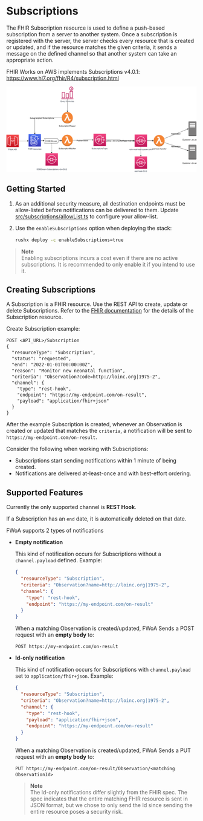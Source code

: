 # Subscriptions

The FHIR Subscription resource is used to define a push-based subscription from a server to another system.
Once a subscription is registered with the server, the server checks every resource that is created or updated,
and if the resource matches the given criteria, it sends a message on the defined channel so that another system can take an appropriate action.

FHIR Works on AWS implements Subscriptions v4.0.1: https://www.hl7.org/fhir/R4/subscription.html

![Architecture diagram](resources/FWoA-subscriptions.svg)

## Getting Started

1. As an additional security measure, all destination endpoints must be allow-listed before notifications can be delivered to them.
   Update [src/subscriptions/allowList.ts](src/subscriptions/allowList.ts) to configure your allow-list.

2. Use the `enableSubscriptions` option when deploying the stack:

   ```bash
   rushx deploy -c enableSubscriptions=true
   ```

> **Note**  
> Enabling subscriptions incurs a cost even if there are no active subscriptions. It is recommended to only enable it if you intend to use it.

## Creating Subscriptions

A Subscription is a FHIR resource. Use the REST API to create, update or delete Subscriptions.
Refer to the [FHIR documentation](https://www.hl7.org/fhir/R4/subscription.html#resource) for the details of the Subscription resource.

Create Subscription example:

```
POST <API_URL>/Subscription
{
  "resourceType": "Subscription",
  "status": "requested",
  "end": "2022-01-01T00:00:00Z",
  "reason": "Monitor new neonatal function",
  "criteria": "Observation?code=http://loinc.org|1975-2",
  "channel": {
    "type": "rest-hook",
    "endpoint": "https://my-endpoint.com/on-result",
    "payload": "application/fhir+json"
  }
}
```

After the example Subscription is created, whenever an Observation is created or updated that matches the `criteria`,
a notification will be sent to `https://my-endpoint.com/on-result`.

Consider the following when working with Subscriptions:

- Subscriptions start sending notifications within 1 minute of being created.
- Notifications are delivered at-least-once and with best-effort ordering.

## Supported Features

Currently the only supported channel is **REST Hook**.

If a Subscription has an `end` date, it is automatically deleted on that date.

FWoA supports 2 types of notifications

- **Empty notification**

  This kind of notification occurs for Subscriptions without a `channel.payload` defined. Example:

  ```json
  {
    "resourceType": "Subscription",
    "criteria": "Observation?name=http://loinc.org|1975-2",
    "channel": {
      "type": "rest-hook",
      "endpoint": "https://my-endpoint.com/on-result"
    }
  }
  ```

  When a matching Observation is created/updated, FWoA Sends a POST request with an **empty body** to:

  ```
  POST https://my-endpoint.com/on-result
  ```

- **Id-only notification**

  This kind of notification occurs for Subscriptions with `channel.payload` set to `application/fhir+json`. Example:

  ```json
  {
    "resourceType": "Subscription",
    "criteria": "Observation?name=http://loinc.org|1975-2",
    "channel": {
      "type": "rest-hook",
      "payload": "application/fhir+json",
      "endpoint": "https://my-endpoint.com/on-result"
    }
  }
  ```

  When a matching Observation is created/updated, FWoA Sends a PUT request with an **empty body** to:

  ```
  PUT https://my-endpoint.com/on-result/Observation/<matching ObservationId>
  ```

  > **Note**  
  > The Id-only notifications differ slightly from the FHIR spec.
  The spec indicates that the entire matching FHIR resource is sent in JSON format, but we chose to only send the Id since
  sending the entire resource poses a security risk.
